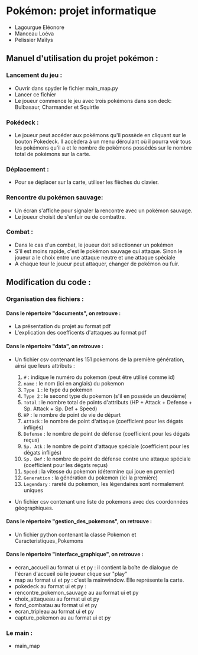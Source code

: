 # Pokémon: projet informatique

* Lagourgue Eléonore
* Manceau Loéva
* Pelissier Maïlys

## Manuel d'utilisation du projet pokémon :

### Lancement du jeu :

* Ouvrir dans spyder le fichier main_map.py
* Lancer ce fichier 
* Le joueur commence le jeu avec trois pokémons dans son deck: Bulbasaur, Charmander et Squirtle

### Pokédeck :
* Le joueur peut accéder aux pokémons qu'il possède en cliquant sur le bouton Pokedeck. Il accèdera à un menu déroulant où il pourra voir tous les pokémons qu'il a et le nombre de pokémons possédés sur le nombre total de pokémons sur la carte.

### Déplacement :
* Pour se déplacer sur la carte, utiliser les flèches du clavier.

### Rencontre du pokémon sauvage:
* Un écran s'affiche pour signaler la rencontre avec un pokémon sauvage.
* Le joueur choisit de s'enfuir ou de combattre.

### Combat :
* Dans le cas d'un combat, le joueur doit sélectionner un pokémon
* S'il est moins rapide, c'est le pokémon sauvage qui attaque. Sinon le joueur a le choix entre une attaque neutre et une attaque spéciale
* A chaque tour le joueur peut attaquer, changer de pokémon ou fuir.


## Modification du code :

### Organisation des fichiers  : 

#### Dans le répertoire "documents", on retrouve :
* La présentation du projet au format pdf
* L'explication des coefficents d'attaques au format pdf

#### Dans le répertoire "data", on retrouve :  
* Un fichier csv contenant les 151 pokemons de la première génération, ainsi que leurs attributs :
  1. `#` : indique le numéro du pokemon (peut être utilisé comme id)
  2. `name` : le nom (ici en anglais) du pokemon
  3. `Type 1` : le type du pokemon
  4. `Type 2` : le second type du pokemon (s'il en possède un deuxième)
  5. `Total` : le nombre total de points d'attributs (HP + Attack + Defense + Sp. Attack + Sp. Def + Speed)
  6. `HP` : le nombre de point de vie de départ
  7. `Attack` : le nombre de point d'attaque (coefficient pour les dégats infligés)
  8. `Defense` : le nombre de point de défense (coefficient pour les dégats reçus)
  9. `Sp. Atk` : le nombre de point d'attaque spéciale (coefficient pour les dégats infligés)
  10. `Sp. Def` : le nombre de point de défense contre une attaque spéciale (coefficient pour les dégats reçus)
  11. `Speed` : la vitesse du pokemon (détermine qui joue en premier)
  12. `Generation` : la génération du pokemon (ici la première)
  13. `Legendary` : rareté du pokemon, les légendaires sont normalement uniques

* Un fichier csv contenant une liste de pokemons avec des coordonnées géographiques.


#### Dans le répertoire "gestion_des_pokemons", on retrouve :
* Un fichier python contenant la classe Pokemon et Caracteristiques_Pokemons

#### Dans le répertoire "interface_graphique", on retrouve :
* ecran_accueil au format ui et py : il contient la boîte de dialogue de l'écran d'accueil où le joueur clique sur "play"
* map au format ui et py : c'est la mainwindow. Elle représente la carte.
* pokedeck au format ui et py :
* rencontre_pokemon_sauvage au au format ui et py
* choix_attaqueau au format ui et py
* fond_combatau au format ui et py
* ecran_tripleau au format ui et py
* capture_pokemon au au format ui et py

### Le main :
* main_map 

